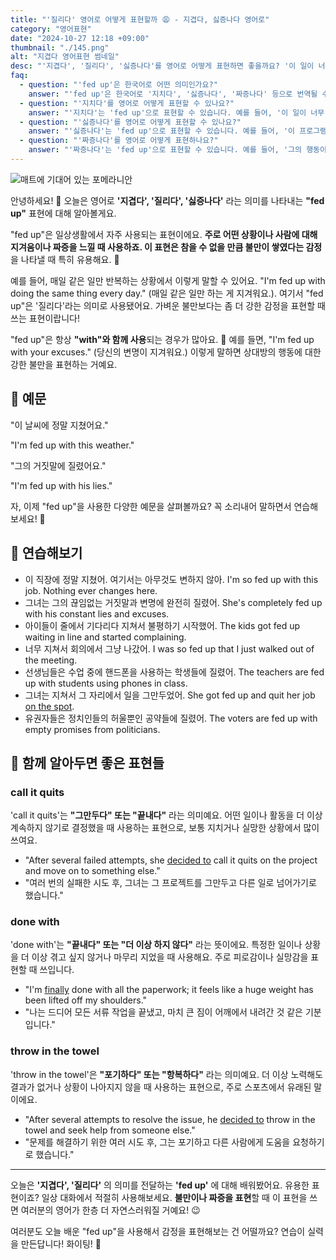 ```yaml
---
title: "'질리다' 영어로 어떻게 표현할까 😩 - 지겹다, 싫증나다 영어로"
category: "영어표현"
date: "2024-10-27 12:18 +09:00"
thumbnail: "./145.png"
alt: "지겹다 영어표현 썸네일"
desc: "'지겹다', '질리다', '싫증나다'를 영어로 어떻게 표현하면 좋을까요? '이 일이 너무 힘들어서 지쳤어', '그의 행동에 이제 질려' 등을 영어로 표현하는 법을 배워봅시다. 다양한 예문을 통해서 연습하고 본인의 표현으로 만들어 보세요."
faq:
  - question: "'fed up'은 한국어로 어떤 의미인가요?"
    answer: "'fed up'은 한국어로 '지치다', '싫증나다', '짜증나다' 등으로 번역될 수 있습니다. 주로 어떤 상황이나 사람에 대한 불만이나 실증을 표현할 때 사용됩니다."
  - question: "'지치다'를 영어로 어떻게 표현할 수 있나요?"
    answer: "'지치다'는 'fed up'으로 표현할 수 있습니다. 예를 들어, '이 일이 너무 힘들어서 지쳤어'는 'I'm fed up with this work'로 말할 수 있습니다."
  - question: "'싫증나다'를 영어로 어떻게 표현할 수 있나요?"
    answer: "'싫증나다'는 'fed up'으로 표현할 수 있습니다. 예를 들어, '이 프로그램에 정말 싫증났어'는 'I'm fed up with this show'로 말할 수 있습니다."
  - question: "'짜증나다'를 영어로 어떻게 표현하나요?"
    answer: "'짜증나다'는 'fed up'으로 표현할 수 있습니다. 예를 들어, '그의 행동이 너무 짜증나'는 'I'm fed up with his behavior'로 표현할 수 있습니다."
---
```


![매트에 기대어 있는 포메라니안](./145-1.jpg)

안녕하세요! 👋 오늘은 영어로 **'지겹다', '질리다', '싫증나다'** 라는 의미를 나타내는 **"fed up"** 표현에 대해 알아볼게요.

"fed up"은 일상생활에서 자주 사용되는 표현이에요. **주로 어떤 상황이나 사람에 대해 지겨움이나 짜증을 느낄 때 사용하죠. 이 표현은 참을 수 없을 만큼 불만이 쌓였다는 감정**을 나타낼 때 특히 유용해요. 😤

예를 들어, 매일 같은 일만 반복하는 상황에서 이렇게 말할 수 있어요. "I'm fed up with doing the same thing every day." (매일 같은 일만 하는 게 지겨워요.). 여기서 "fed up"은 '질리다'라는 의미로 사용됐어요. 가벼운 불만보다는 좀 더 강한 감정을 표현할 때 쓰는 표현이랍니다!

"fed up"은 항상 **"with"와 함께 사용**되는 경우가 많아요. 🤔 예를 들면, "I'm fed up with your excuses." (당신의 변명이 지겨워요.) 이렇게 말하면 상대방의 행동에 대한 강한 불만을 표현하는 거예요.

## 📖 예문

"이 날씨에 정말 지쳤어요."

"I'm fed up with this weather."

"그의 거짓말에 질렸어요."

"I'm fed up with his lies."

자, 이제 "fed up"을 사용한 다양한 예문을 살펴볼까요? 꼭 소리내어 말하면서 연습해보세요! 🚀

## 💬 연습해보기

<ul data-interactive-list>
  <li data-interactive-item>
    <span data-toggler>이 직장에 정말 지쳤어. 여기서는 아무것도 변하지 않아.</span>
    <span data-answer>I'm so fed up with this job. Nothing ever changes here.</span>
  </li>
  <li data-interactive-item>
    <span data-toggler>그녀는 그의 끊임없는 거짓말과 변명에 완전히 질렸어.</span>
    <span data-answer>She's completely fed up with his constant lies and excuses.</span>
  </li>
  <li data-interactive-item>
    <span data-toggler>아이들이 줄에서 기다리다 지쳐서 불평하기 시작했어.</span>
    <span data-answer>The kids got fed up waiting in line and started complaining.</span>
  </li>
  <li data-interactive-item>
    <span data-toggler>너무 지쳐서 회의에서 그냥 나갔어.</span>
    <span data-answer>I was so fed up that I just walked out of the meeting.</span>
  </li>
  <li data-interactive-item>
    <span data-toggler>선생님들은 수업 중에 핸드폰을 사용하는 학생들에 질렸어.</span>
    <span data-answer>The teachers are fed up with students using phones in class.</span>
  </li>
  <li data-interactive-item>
    <span data-toggler>그녀는 지쳐서 그 자리에서 일을 그만두었어.</span>
    <span data-answer>She got fed up and quit her job <a href="/blog/in-english/172.on-the-spot/">on the spot</a>.</span>
  </li>
  <li data-interactive-item>
    <span data-toggler>유권자들은 정치인들의 허울뿐인 공약들에 질렸어.</span>
    <span data-answer>The voters are fed up with empty promises from politicians.</span>
  </li>
</ul>

## 🤝 함께 알아두면 좋은 표현들

### call it quits

'call it quits'는 **"그만두다" 또는 "끝내다"** 라는 의미예요. 어떤 일이나 활동을 더 이상 계속하지 않기로 결정했을 때 사용하는 표현으로, 보통 지치거나 실망한 상황에서 많이 쓰여요.

- "After several failed attempts, she [decided to](/blog/in-english/062.decide-to/) call it quits on the project and move on to something else."
- "여러 번의 실패한 시도 후, 그녀는 그 프로젝트를 그만두고 다른 일로 넘어가기로 했습니다."

### done with

'done with'는 **"끝내다" 또는 "더 이상 하지 않다"** 라는 뜻이에요. 특정한 일이나 상황을 더 이상 겪고 싶지 않거나 마무리 지었을 때 사용해요. 주로 피로감이나 실망감을 표현할 때 쓰입니다.

- "I'm [finally](/blog/in-english/182.finally/) done with all the paperwork; it feels like a huge weight has been lifted off my shoulders."
- "나는 드디어 모든 서류 작업을 끝냈고, 마치 큰 짐이 어깨에서 내려간 것 같은 기분입니다."

### throw in the towel

'throw in the towel'은 **"포기하다" 또는 "항복하다"** 라는 의미예요. 더 이상 노력해도 결과가 없거나 상황이 나아지지 않을 때 사용하는 표현으로, 주로 스포츠에서 유래된 말이에요.

- "After several attempts to resolve the issue, he [decided to](/blog/in-english/062.decide-to/) throw in the towel and seek help from someone else."
- "문제를 해결하기 위한 여러 시도 후, 그는 포기하고 다른 사람에게 도움을 요청하기로 했습니다."

---

오늘은 **'지겹다', '질리다'** 의 의미를 전달하는 **'fed up'** 에 대해 배워봤어요. 유용한 표현이죠? 일상 대화에서 적절히 사용해보세요. **불만이나 짜증을 표현**할 때 이 표현을 쓰면 여러분의 영어가 한층 더 자연스러워질 거예요! 😉

여러분도 오늘 배운 "fed up"을 사용해서 감정을 표현해보는 건 어떨까요? 연습이 실력을 만든답니다! 화이팅! 💪
